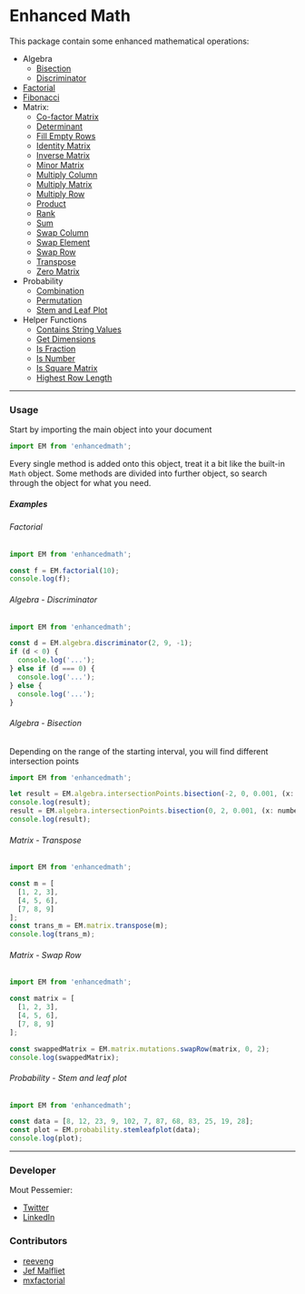 # Enhanced Math

This package contain some enhanced mathematical operations:

- Algebra
  - [Bisection](https://github.com/MoutPessemier/enhancedMathJS/blob/master/src/Algebra/bisection.ts)
  - [Discriminator](https://github.com/MoutPessemier/enhancedMathJS/blob/master/src/Algebra/discriminator.ts)
- [Factorial](https://github.com/MoutPessemier/enhancedMathJS/blob/master/src/factorial.ts)
- [Fibonacci](https://github.com/MoutPessemier/enhancedMathJS/blob/master/src/fibonacci.ts)
- Matrix:
  - [Co-factor Matrix](https://github.com/MoutPessemier/enhancedMathJS/blob/master/src/Matrix/cofactor.ts)
  - [Determinant](https://github.com/MoutPessemier/enhancedMathJS/blob/master/src/Matrix/determinant.ts)
  - [Fill Empty Rows](https://github.com/MoutPessemier/enhancedMathJS/blob/master/src/Helpers/index.ts#L61)
  - [Identity Matrix](https://github.com/MoutPessemier/enhancedMathJS/blob/master/src/Helpers/index.ts#L81)
  - [Inverse Matrix](https://github.com/MoutPessemier/enhancedMathJS/blob/master/src/Matrix/inverse.ts)
  - [Minor Matrix](https://github.com/MoutPessemier/enhancedMathJS/blob/master/src/Helpers/index.ts#L221)
  - [Multiply Column](https://github.com/MoutPessemier/enhancedMathJS/blob/master/src/Helpers/index.ts#L196)
  - [Multiply Matrix](https://github.com/MoutPessemier/enhancedMathJS/blob/master/src/Helpers/index.ts#L173)
  - [Multiply Row](https://github.com/MoutPessemier/enhancedMathJS/blob/master/src/Helpers/index.ts#L184)
  - [Product](https://github.com/MoutPessemier/enhancedMathJS/blob/master/src/Matrix/matrix_product.ts)
  - [Rank](https://github.com/MoutPessemier/enhancedMathJS/blob/master/src/Helpers/index.ts#L210)
  - [Sum](https://github.com/MoutPessemier/enhancedMathJS/blob/master/src/Matrix/matrix_sum.ts)
  - [Swap Column](https://github.com/MoutPessemier/enhancedMathJS/blob/master/src/Helpers/index.ts#L126)
  - [Swap Element](https://github.com/MoutPessemier/enhancedMathJS/blob/master/src/Helpers/index.ts#L146)
  - [Swap Row](https://github.com/MoutPessemier/enhancedMathJS/blob/master/src/Helpers/index.ts#L110)
  - [Transpose](https://github.com/MoutPessemier/enhancedMathJS/blob/master/src/Matrix/transpose.ts)
  - [Zero Matrix](https://github.com/MoutPessemier/enhancedMathJS/blob/master/src/Helpers/index.ts#L95)
- Probability
  - [Combination](https://github.com/MoutPessemier/enhancedMathJS/blob/master/src/Probability/combination.ts)
  - [Permutation](https://github.com/MoutPessemier/enhancedMathJS/blob/master/src/Probability/permutation.ts)
  - [Stem and Leaf Plot](https://github.com/MoutPessemier/enhancedMathJS/blob/master/src/Probability/stemleafplot.ts)
- Helper Functions
  - [Contains String Values](https://github.com/MoutPessemier/enhancedMathJS/blob/master/src/Helpers/index.ts#L33)
  - [Get Dimensions](https://github.com/MoutPessemier/enhancedMathJS/blob/master/src/Helpers/index.ts#L22)
  - [Is Fraction](https://github.com/MoutPessemier/enhancedMathJS/blob/master/src/Helpers/index.ts#L14)
  - [Is Number](https://github.com/MoutPessemier/enhancedMathJS/blob/master/src/Helpers/index.ts#L5)
  - [Is Square Matrix](https://github.com/MoutPessemier/enhancedMathJS/blob/master/src/Helpers/index.ts#L42)
  - [Highest Row Length](https://github.com/MoutPessemier/enhancedMathJS/blob/master/src/Helpers/index.ts#L52)

<hr>

### Usage

Start by importing the main object into your document

```js
import EM from 'enhancedmath';
```

Every single method is added onto this object, treat it a bit like the built-in `Math` object. Some methods are divided into further object, so search through the object for what you need.

##### Examples

###### Factorial

```js
import EM from 'enhancedmath';

const f = EM.factorial(10);
console.log(f);
```

###### Algebra - Discriminator

```js
import EM from 'enhancedmath';

const d = EM.algebra.discriminator(2, 9, -1);
if (d < 0) {
  console.log('...');
} else if (d === 0) {
  console.log('...');
} else {
  console.log('...');
}
```

###### Algebra - Bisection

Depending on the range of the starting interval, you will find different intersection points

```js
import EM from 'enhancedmath';

let result = EM.algebra.intersectionPoints.bisection(-2, 0, 0.001, (x: number) => x * x - 1);
console.log(result);
result = EM.algebra.intersectionPoints.bisection(0, 2, 0.001, (x: number) => x * x - 1);
console.log(result);
```

###### Matrix - Transpose

```js
import EM from 'enhancedmath';

const m = [
  [1, 2, 3],
  [4, 5, 6],
  [7, 8, 9]
];
const trans_m = EM.matrix.transpose(m);
console.log(trans_m);
```

###### Matrix - Swap Row

```js
import EM from 'enhancedmath';

const matrix = [
  [1, 2, 3],
  [4, 5, 6],
  [7, 8, 9]
];

const swappedMatrix = EM.matrix.mutations.swapRow(matrix, 0, 2);
console.log(swappedMatrix);
```

###### Probability - Stem and leaf plot

```js
import EM from 'enhancedmath';

const data = [8, 12, 23, 9, 102, 7, 87, 68, 83, 25, 19, 28];
const plot = EM.probability.stemleafplot(data);
console.log(plot);
```

<hr>

### Developer

Mout Pessemier:

- [Twitter](https://twitter.com/MoutPessemier)
- [LinkedIn](https://www.linkedin.com/in/moutpessemier/)

### Contributors

- [reeveng](https://github.com/reeveng)
- [Jef Malfliet](https://github.com/Jef-Malfliet)
- [mxfactorial](https://github.com/mxfactorial)

